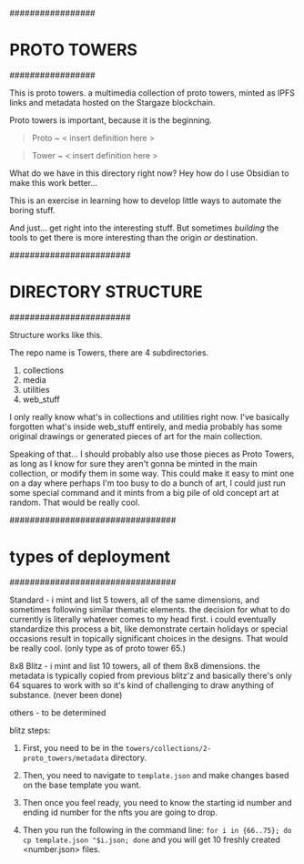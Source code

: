 

#################
# PROTO TOWERS ##
#################

This is proto towers. a multimedia collection of proto towers, minted as IPFS links and metadata hosted on the Stargaze blockchain.

Proto towers is important, because it is the beginning.

>Proto ~ < insert definition here >

>Tower ~ < insert definition here >

What do we have in this directory right now?
Hey how do I use Obsidian to make this work better...

This is an exercise in learning how to develop little ways to automate the boring stuff.

And just... get right into the interesting stuff.
But sometimes *building* the tools to get there is more interesting than the origin *or* destination.

########################
# DIRECTORY STRUCTURE ##
########################

Structure works like this.

The repo name is Towers, there are 4 subdirectories.

1. collections
2. media
3. utilities
4. web_stuff

I only really know what's in collections and utilities right now. I've basically forgotten what's inside web_stuff entirely, and media probably has some original drawings or generated pieces of art for the main collection. 

Speaking of that... I should probably also use those pieces as Proto Towers, as long as I know for sure they aren't gonna be minted in the main collection, or modify them in some way. This could make it easy to mint one on a day where perhaps I'm too busy to do a bunch of art, I could just run some special command and it mints from a big pile of old concept art at random. That would be really cool.

#################################
# types of deployment
#################################

Standard - i mint and list 5 towers, all of the same dimensions, and sometimes following similar thematic elements. the decision for what to do currently is literally whatever comes to my head first. i could eventually standardize this process a bit, like demonstrate certain holidays or special occasions result in topically significant choices in the designs. That would be really cool. (only type as of proto tower 65.)

8x8 Blitz - i mint and list 10 towers, all of them 8x8 dimensions. the metadata is typically copied from previous blitz'z and basically there's only 64 squares to work with so it's kind of challenging to draw anything of substance. (never been done)

others - to be determined

blitz steps:

1. First, you need to be in the `towers/collections/2-proto_towers/metadata` directory.

2. Then, you need to navigate to `template.json` and make changes based on the base template you want.

3. Then once you feel ready, you need to know the starting id number and ending id number for the nfts you are going to drop.

4. Then you run the following in the command line: `for i in {66..75}; do cp template.json "$i.json; done` and you will get 10 freshly created <number.json> files.
